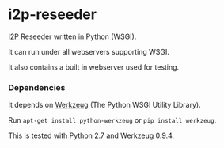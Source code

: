 i2p-reseeder
============

[I2P](https://geti2p.net) Reseeder written in Python (WSGI).

It can run under all webservers supporting WSGI.

It also contains a built in webserver used for testing.



### Dependencies ###

It depends on [Werkzeug](https://pypi.python.org/pypi/Werkzeug)
(The Python WSGI Utility Library).

Run `apt-get install python-werkzeug` or `pip install werkzeug`.

This is tested with Python 2.7 and Werkzeug 0.9.4.
